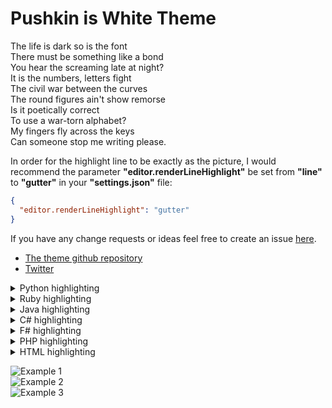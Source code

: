 # Pushkin is White Theme

The life is dark so is the font  
There must be something like a bond  
You hear the screaming late at night?  
It is the numbers, letters fight  
The civil war between the curves  
The round figures ain't show remorse  
Is it poetically correct  
To use a war-torn alphabet?  
My fingers fly across the keys  
Can someone stop me writing please.  


In order for the highlight line to be exactly as the picture, I would recommend the parameter **"editor.renderLineHighlight"** be set from **"line"** to **"gutter"** in your **"settings.json"** file:
```json
{
  "editor.renderLineHighlight": "gutter"
}
```  

If you have any change requests or ideas feel free to create an issue [here](https://github.com/llatigid/Pushkin-is-White-Theme/issues).
* [The theme github repository](https://github.com/llatigid/Pushkin-is-White-Theme)
* [Twitter](https://twitter.com/ISPushkin)

<details>
  <summary>Python highlighting</summary>
  <p>

  [github source image](https://raw.githubusercontent.com/llatigid/Pushkin-is-White-Theme/master/media/pushkin-is-white-example-python.png)
  </p>
  <p>
  
  ![Example 1](https://raw.githubusercontent.com/llatigid/Pushkin-is-White-Theme/master/media/pushkin-is-white-example-python.png)
</p></details>

<details>
  <summary>Ruby highlighting</summary>
  <p>
  
  [github source image](https://raw.githubusercontent.com/llatigid/Pushkin-is-White-Theme/master/media/pushkin-is-white-example-ruby.png)
  </p>
  <p>
  
  ![Example 1](https://raw.githubusercontent.com/llatigid/Pushkin-is-White-Theme/master/media/pushkin-is-white-example-ruby.png)
</p></details>

<details>
  <summary>Java highlighting</summary>
  <p>
  
  [github source image](https://raw.githubusercontent.com/llatigid/Pushkin-is-White-Theme/master/media/pushkin-is-white-example-java.png)
  </p>
  <p>
  
  ![Example 1](https://raw.githubusercontent.com/llatigid/Pushkin-is-White-Theme/master/media/pushkin-is-white-example-java.png)
</p></details>

<details>
  <summary>C# highlighting</summary>
  <p>
  
  [github source image](https://raw.githubusercontent.com/llatigid/Pushkin-is-White-Theme/master/media/pushkin-is-white-example-c%23.png)
  </p>
  <p>
  
  ![Example 1](https://raw.githubusercontent.com/llatigid/Pushkin-is-White-Theme/master/media/pushkin-is-white-example-c%23.png)
</p></details>

<details>
  <summary>F# highlighting</summary>
  <p>
  
  [github source image](https://raw.githubusercontent.com/llatigid/Pushkin-is-White-Theme/master/media/pushkin-is-white-example-f%23.png)
  </p>
  <p>
  
  ![Example 1](https://raw.githubusercontent.com/llatigid/Pushkin-is-White-Theme/master/media/pushkin-is-white-example-f%23.png)
</p></details>

<details>
  <summary>PHP highlighting</summary>
  <p>
  
  [github source image](https://raw.githubusercontent.com/llatigid/Pushkin-is-White-Theme/master/media/pushkin-is-white-example-php.png)
  </p>
  <p>
  
  ![Example 1](https://raw.githubusercontent.com/llatigid/Pushkin-is-White-Theme/master/media/pushkin-is-white-example-php.png)
</p></details>

<details>
  <summary>HTML highlighting</summary>
  <p>
  
  [github source image](https://raw.githubusercontent.com/llatigid/Pushkin-is-White-Theme/master/media/pushkin-is-white-example-html.png)
  </p>
  <p>
  
  ![Example 1](https://raw.githubusercontent.com/llatigid/Pushkin-is-White-Theme/master/media/pushkin-is-white-example-html.png)
</p></details>

![Example 1](https://raw.githubusercontent.com/llatigid/Pushkin-is-White-Theme/master/media/pushkin-is-white-example-js-1.png)  
![Example 2](https://raw.githubusercontent.com/llatigid/Pushkin-is-White-Theme/master/media/pushkin-is-white-example-js-2.png)  
![Example 3](https://raw.githubusercontent.com/llatigid/Pushkin-is-White-Theme/master/media/pushkin-is-white-example-js-3.png)  
